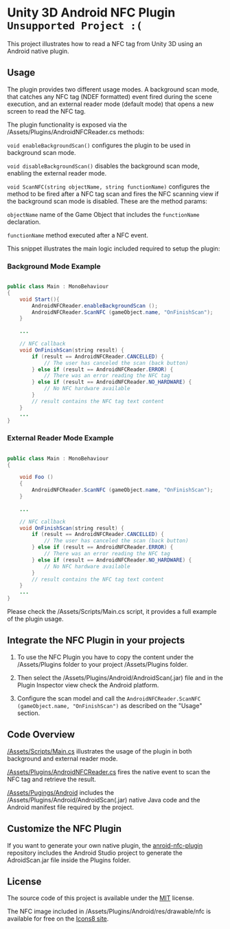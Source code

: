 
# Unity 3D Android NFC Plugin `Unsupported Project :(`

This project illustrates how to read a NFC tag from Unity 3D using an Android native plugin.

## Usage

The plugin provides two different usage modes. A background scan mode, that catches any NFC tag (NDEF formatted) event fired during the scene execution, and an external reader mode (default mode) that opens a new screen to read the NFC tag.

The plugin functionality is exposed via the /Assets/Plugins/AndroidNFCReader.cs methods:

`void enableBackgroundScan()` configures the plugin to be used in background scan mode.

`void disableBackgroundScan()` disables the background scan mode, enabling the external reader mode.

`void ScanNFC(string objectName, string functionName)` configures the method to be fired after a NFC tag scan and fires the NFC scanning view if the background scan mode is disabled. These are the method params:

`objectName` name of the Game Object that includes the `functionName` declaration.

`functionName` method executed after a NFC event.

This snippet illustrates the main logic included required to setup the plugin: 

### Background Mode Example


```java

public class Main : MonoBehaviour
{
	void Start(){
		AndroidNFCReader.enableBackgroundScan ();
		AndroidNFCReader.ScanNFC (gameObject.name, "OnFinishScan");
	}
	
	...

	// NFC callback
	void OnFinishScan(string result) {
		if (result == AndroidNFCReader.CANCELLED) {
			// The user has canceled the scan (back button)
		} else if (result == AndroidNFCReader.ERROR) {
			// There was an error reading the NFC tag
		} else if (result == AndroidNFCReader.NO_HARDWARE) {
			// No NFC hardware available
		}
		// result contains the NFC tag text content
	}
	...
}

```

### External Reader Mode Example


```java

public class Main : MonoBehaviour
{

	void Foo ()
	{
		AndroidNFCReader.ScanNFC (gameObject.name, "OnFinishScan");
	}
	
	...

	// NFC callback
	void OnFinishScan(string result) {
		if (result == AndroidNFCReader.CANCELLED) {
			// The user has canceled the scan (back button)
		} else if (result == AndroidNFCReader.ERROR) {
			// There was an error reading the NFC tag
		} else if (result == AndroidNFCReader.NO_HARDWARE) {
			// No NFC hardware available
		}
		// result contains the NFC tag text content
	}
	...
}
```

Please check the /Assets/Scripts/Main.cs script, it provides a full example of the plugin usage.


## Integrate the NFC Plugin in your projects

1. To use the NFC Plugin you have to copy the content under the  /Assets/Plugins folder to your project /Assets/Plugins folder.

2. Then select the /Assets/Plugins/Android/AndroidScan(.jar) file and in the Plugin Inspector view check the Android platform.

3. Configure the scan model and call the `AndroidNFCReader.ScanNFC (gameObject.name, "OnFinishScan")` as described on the "Usage" section.

## Code Overview

[/Assets/Scripts/Main.cs](https://github.com/twisprite-developers/unity-nfc-plugin/blob/master/Assets/Scripts/Main.cs) illustrates the usage of the plugin in both background and external reader mode.

[/Assets/Plugins/AndroidNFCReader.cs](https://github.com/twisprite-developers/unity-nfc-plugin/blob/master/Assets/Plugins/AndroidNFCReader.cs) fires the native event to scan the NFC tag and retrieve the result.

[/Assets/Pugings/Android](https://github.com/twisprite-developers/unity-nfc-plugin/tree/master/Assets/Plugins/Android) includes the /Assets/Plugins/Android/AndroidScan(.jar) native Java code and the Android manifest file required by the project.


## Customize the NFC Plugin

If you want to generate your own native plugin, the [anroid-nfc-plugin](https://github.com/twisprite-developers/anroid-nfc-plugin) repository includes the Android Studio project to generate the AdroidScan.jar file inside the Plugins folder.

## License

The source code of this project is available under the [MIT](https://opensource.org/licenses/MIT) license.

The NFC image included in /Assets/Plugins/Android/res/drawable/nfc is available for free on the [Icons8 site](https://icons8.com/web-app/2305/nfc-sign).




